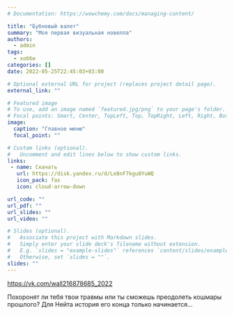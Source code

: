```yaml
---
# Documentation: https://wowchemy.com/docs/managing-content/

title: "Бубновый валет"
summary: "Моя первая визуальная новелла"
authors: 
  - admin
tags: 
  - хобби
categories: []
date: 2022-05-25T22:45:03+03:00

# Optional external URL for project (replaces project detail page).
external_link: ""

# Featured image
# To use, add an image named `featured.jpg/png` to your page's folder.
# Focal points: Smart, Center, TopLeft, Top, TopRight, Left, Right, BottomLeft, Bottom, BottomRight.
image:
  caption: "Главное меню"
  focal_point: ""

# Custom links (optional).
#   Uncomment and edit lines below to show custom links.
links:
 - name: Скачать
   url: https://disk.yandex.ru/d/Le8nF7kgu8YuWQ
   icon_pack: fas
   icon: cloud-arrow-down

url_code: ""
url_pdf: ""
url_slides: ""
url_video: ""

# Slides (optional).
#   Associate this project with Markdown slides.
#   Simply enter your slide deck's filename without extension.
#   E.g. `slides = "example-slides"` references `content/slides/example-slides.md`.
#   Otherwise, set `slides = ""`.
slides: ""
---
```


https://vk.com/wall216878685_2022

Похоронят ли тебя твои травмы или ты сможешь преодолеть кошмары прошлого? Для Нейта история его конца только начинается...

